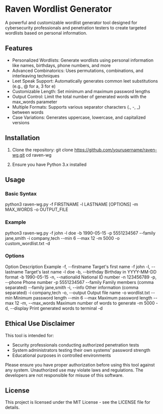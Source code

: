 # Raven Wordlist Generator

A powerful and customizable wordlist generator tool designed for cybersecurity professionals and penetration testers to create targeted wordlists based on personal information.

## Features

- Personalized Wordlists: Generate wordlists using personal information like names, birthdays, phone numbers, and more
- Advanced Combinatorics: Uses permutations, combinations, and interleaving techniques
- Leet Speak Support: Automatically generates common leet substitutions (e.g., @ for a, 3 for e)
- Customizable Length: Set minimum and maximum password lengths
- Output Control: Limit the total number of generated words with the max_words parameter
- Multiple Formats: Supports various separator characters (., -, _) between words
- Case Variations: Generates uppercase, lowercase, and capitalized versions

## Installation

1. Clone the repository:
git clone https://github.com/yourusername/raven-wg.git
cd raven-wg

2. Ensure you have Python 3.x installed

## Usage

### Basic Syntax
python3 raven-wg.py -f FIRSTNAME -l LASTNAME [OPTIONS] -m MAX_WORDS -o OUTPUT_FILE

### Example
python3 raven-wg.py -f john -l doe -b 1990-05-15 -p 5551234567 --family jane,smith -i company,tech --min 6 --max 12 -m 5000 -o custom_wordlist.txt -d

### Options
Option          Description                             Example
-f, --firstname Target's first name                     -f john
-l, --lastname  Target's last name                      -l doe
-b, --birthday  Birthday in YYYY-MM-DD format           -b 1990-05-15
-n, --nationalid National ID number                     -n 123456789
-p, --phone     Phone number                            -p 5551234567
--family        Family members (comma separated)        --family jane,smith
-i, --info      Other information (comma separated)     -i company,tech
-o, --output    Output file name                        -o wordlist.txt
--min           Minimum password length                 --min 6
--max           Maximum password length                 --max 12
-m, --max_words Maximum number of words to generate     -m 5000
-d, --display   Print generated words to terminal       -d

## Ethical Use Disclaimer

This tool is intended for:
- Security professionals conducting authorized penetration tests
- System administrators testing their own systems' password strength
- Educational purposes in controlled environments

Please ensure you have proper authorization before using this tool against any system. Unauthorized use may violate laws and regulations. The developers are not responsible for misuse of this software.

## License

This project is licensed under the MIT License - see the LICENSE file for details.
